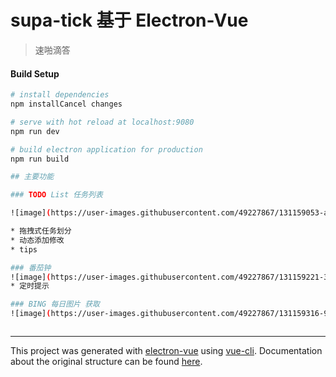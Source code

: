 # supa-tick 基于 Electron-Vue

> 速啪滴答

#### Build Setup

``` bash
# install dependencies
npm installCancel changes

# serve with hot reload at localhost:9080
npm run dev

# build electron application for production
npm run build

## 主要功能

### TODO List 任务列表

![image](https://user-images.githubusercontent.com/49227867/131159053-a98755af-ac22-4173-af3d-9b32466e3fd2.png)

* 拖拽式任务划分
* 动态添加修改
* tips

### 番茄钟
![image](https://user-images.githubusercontent.com/49227867/131159221-333f8ad5-7ba7-4f7d-94cf-7f9b6c101b57.png)
* 定时提示

### BING 每日图片 获取
![image](https://user-images.githubusercontent.com/49227867/131159316-97b4ceab-5777-4039-9d92-2c0ed0c24bfb.png)



```

---

This project was generated with [electron-vue](https://github.com/SimulatedGREG/electron-vue) using [vue-cli](https://github.com/vuejs/vue-cli). Documentation about the original structure can be found [here](https://simulatedgreg.gitbooks.io/electron-vue/content/index.html).
